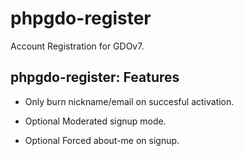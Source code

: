 # phpgdo-register

Account Registration for GDOv7.


## phpgdo-register: Features

 - Only burn nickname/email on succesful activation.
 
 - Optional Moderated signup mode.
 
 - Optional Forced about-me on signup.
 
 